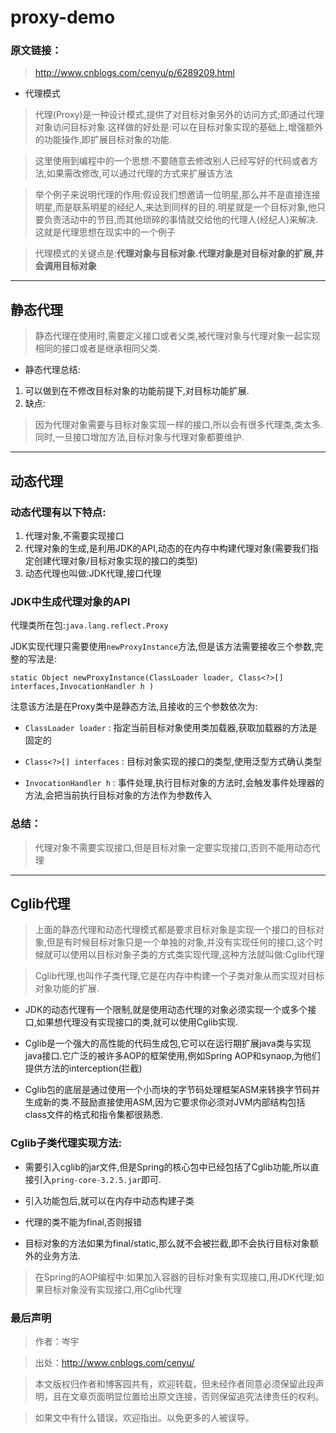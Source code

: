 # proxy-demo

### 原文链接：

> http://www.cnblogs.com/cenyu/p/6289209.html

- 代理模式

> 代理(Proxy)是一种设计模式,提供了对目标对象另外的访问方式;即通过代理对象访问目标对象.这样做的好处是:可以在目标对象实现的基础上,增强额外的功能操作,即扩展目标对象的功能.

> 这里使用到编程中的一个思想:不要随意去修改别人已经写好的代码或者方法,如果需改修改,可以通过代理的方式来扩展该方法

> 举个例子来说明代理的作用:假设我们想邀请一位明星,那么并不是直接连接明星,而是联系明星的经纪人,来达到同样的目的.明星就是一个目标对象,他只要负责活动中的节目,而其他琐碎的事情就交给他的代理人(经纪人)来解决.这就是代理思想在现实中的一个例子

> 代理模式的关键点是:**代理对象与目标对象.代理对象是对目标对象的扩展,并会调用目标对象**


---


## 静态代理

> 静态代理在使用时,需要定义接口或者父类,被代理对象与代理对象一起实现相同的接口或者是继承相同父类.

- 静态代理总结:

1.  可以做到在不修改目标对象的功能前提下,对目标功能扩展.
2.  缺点:
 > 因为代理对象需要与目标对象实现一样的接口,所以会有很多代理类,类太多.同时,一旦接口增加方法,目标对象与代理对象都要维护.


---


## 动态代理

### 动态代理有以下特点:

1.  代理对象,不需要实现接口
2.  代理对象的生成,是利用JDK的API,动态的在内存中构建代理对象(需要我们指定创建代理对象/目标对象实现的接口的类型)
3.  动态代理也叫做:JDK代理,接口代理


### JDK中生成代理对象的API

代理类所在包:`java.lang.reflect.Proxy`

JDK实现代理只需要使用`newProxyInstance`方法,但是该方法需要接收三个参数,完整的写法是:

`static Object newProxyInstance(ClassLoader loader, Class<?>[] interfaces,InvocationHandler h )`


注意该方法是在Proxy类中是静态方法,且接收的三个参数依次为:

- `ClassLoader loader` : 指定当前目标对象使用类加载器,获取加载器的方法是固定的

- `Class<?>[] interfaces` : 目标对象实现的接口的类型,使用泛型方式确认类型

- `InvocationHandler h` : 事件处理,执行目标对象的方法时,会触发事件处理器的方法,会把当前执行目标对象的方法作为参数传入

### 总结：
> 代理对象不需要实现接口,但是目标对象一定要实现接口,否则不能用动态代理


---


## Cglib代理

> 上面的静态代理和动态代理模式都是要求目标对象是实现一个接口的目标对象,但是有时候目标对象只是一个单独的对象,并没有实现任何的接口,这个时候就可以使用以目标对象子类的方式类实现代理,这种方法就叫做:Cglib代理

> Cglib代理,也叫作子类代理,它是在内存中构建一个子类对象从而实现对目标对象功能的扩展.

- JDK的动态代理有一个限制,就是使用动态代理的对象必须实现一个或多个接口,如果想代理没有实现接口的类,就可以使用Cglib实现.

- Cglib是一个强大的高性能的代码生成包,它可以在运行期扩展java类与实现java接口.它广泛的被许多AOP的框架使用,例如Spring AOP和synaop,为他们提供方法的interception(拦截)

- Cglib包的底层是通过使用一个小而块的字节码处理框架ASM来转换字节码并生成新的类.不鼓励直接使用ASM,因为它要求你必须对JVM内部结构包括class文件的格式和指令集都很熟悉.

### Cglib子类代理实现方法:

- 需要引入cglib的jar文件,但是Spring的核心包中已经包括了Cglib功能,所以直接引入`pring-core-3.2.5.jar`即可.

- 引入功能包后,就可以在内存中动态构建子类

- 代理的类不能为final,否则报错

- 目标对象的方法如果为final/static,那么就不会被拦截,即不会执行目标对象额外的业务方法.

> 在Spring的AOP编程中:如果加入容器的目标对象有实现接口,用JDK代理;如果目标对象没有实现接口,用Cglib代理

### 最后声明

> 作者：岑宇

> 出处：http://www.cnblogs.com/cenyu/

> 本文版权归作者和博客园共有，欢迎转载，但未经作者同意必须保留此段声明，且在文章页面明显位置给出原文连接，否则保留追究法律责任的权利。

> 如果文中有什么错误，欢迎指出。以免更多的人被误导。

